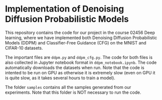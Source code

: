 # Implementation of Denoising Diffusion Probabilistic Models
This repository contains the code for our project in the course 02456 Deep learning, where we have implemented both Denoising Diffusion Probabilistic Models (DDPM) and Classifier-Free Guidance (CFG) on the MNIST and CIFAR-10 datasets.

The important files are `ddpm.py` and `ddpm_cfg.py`. The code for both files is also collected in Jupyter notebook format in `ddpm_notebook.ipynb`. The code automatically downloads the datasets when run. Note that the code is intented to be run on GPU as otherwise it is extremely slow (even on GPU it is quite slow, as it takes several hours to train a model).

The folder `samples` contains all the samples generated from our experiments. Note that this folder is NOT necessary to run the code.
